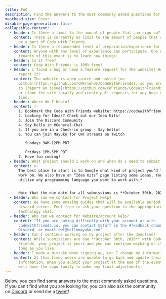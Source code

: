 ```yaml
---
title: FAQ
description: Find the answers to the most commonly asked questions for Code with Friends.
masthead-size: Cover
disable-page-generation: false
collapsible-content:
  - header: Is there a limit to the amount of people that can sign up? 
    content: There is currently no limit to the amount of people that can sign up to
      be a part of Code with Friends.
  - header: Is there a recommended level of preparation/experience for participating?
    content: Anyone with any level of experience can participate. One of the main
      tenants of this event is to learn new things!
  - header: Is it free?
    content: Code With Friends is 100% free!
  - header: I found a bug or have a feature request for the website! How can I
      report it?
    content: The website is open source and hosted [on
      Github](https://github.com/CWFriends/CodeWithFriends), so you are welcome
      to [report an issue](https://github.com/CWFriends/CodeWithFriends/issues)
      or clone the site locally and create pull requests for any bugs you may
      find.
  - header: Where do I begin?
    content: |-
      1. Bookmark the Code With Friends website: https://codewithfriends.io
      2. Looking for Ideas? Check out our Idea Kits!
      3. Join the Discord Community
      4. Say hello in #General-Chat
      5. If you are in a Check-in group - Say hello!
      6. You can join Mayuko for CWF streams on Twitch

         Sundays 9AM-12PM PDT

         Fridays 1PM-5PM PDT
      7. Have fun coding!
  - header: What project should I work on and when do I need to submit my project? 
    content: >-
      The best place to start is to Google what kind of project you’d like to
      work on. We also have an “Idea Kits” page listing some ideas. You can
      utilize any programming language you want to work with.*


      Note that the due date for all submissions is **October 30th, 2020.**
  - header: Who can we contact for Project Help? 
    content: We have some amazing guides that will be available periodically on the
      discord server. Feel free to ask your question in the appropriate
      technology chat.
  - header: Who can we contact for Website/Account Help?
    content: "If you are having difficulty with your account or with
      codewithfriends.io, you can contact @staff in the #feedback channel on
      Discord, or email cwf@hellomayuko.com"
  - header: Can I continue working on my project after the deadline?
    content: While submissions are due **October 30th, 2020** with Code With
      Friends, your project is yours and you can continue working on it for as
      long as you like.
  - header: I made a mistake when signing up, can I change my information?
    content: At this time, users are unable to go back and update their signup
      information. When you submit your project at the end of the event, you
      will have the opportunity to make any final adjustments.
---
```

Below, you can find some answers to the most commonly asked questions. If you can't find what you are looking for, you can also ask the community on [Discord](#/) or send me a [tweet](#/)!
